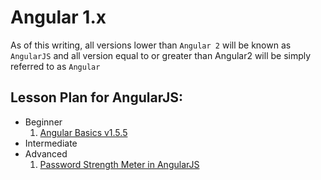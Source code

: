 # Angular 1.x

As of this writing, all versions lower than `Angular 2` will be known as `AngularJS` and all version equal to or greater than Angular2 will be simply referred to as `Angular`

## Lesson Plan for AngularJS:

* Beginner
  1. [Angular Basics v1.5.5](http://www.angularjsbook.com/angular-basics/chapters/introduction/)
* Intermediate
* Advanced
  1. [Password Strength Meter in AngularJS](https://scotch.io/tutorials/password-strength-meter-in-angularjs)
